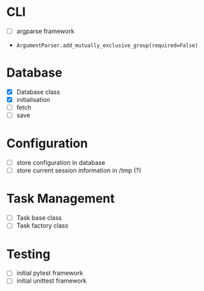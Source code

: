 # CLI
- [ ] argparse framework
 - `ArgumentParser.add_mutually_exclusive_group(required=False)`
# Database
- [X] Database class
- [X] initialisation
- [ ] fetch
- [ ] save

# Configuration
- [ ] store configuration in database
- [ ] store current session information in /tmp (?)

# Task Management
- [ ] Task base class
- [ ] Task factory class

# Testing
- [ ] initial pytest framework 
- [ ] initial unittest framework
